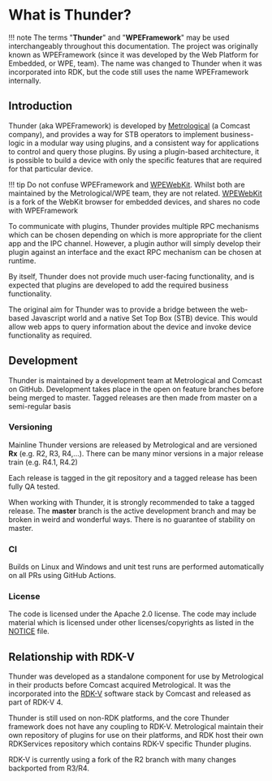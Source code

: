 # What is Thunder?
!!! note
	The terms "**Thunder**" and "**WPEFramework**" may be used interchangeably throughout this documentation. The project was originally known as WPEFramework (since it was developed by the Web Platform for Embedded, or WPE, team).	The name was changed to Thunder when it was incorporated into RDK, but the code still uses the name WPEFramework internally. 
## Introduction

Thunder (aka WPEFramework) is developed by [Metrological](https://www.metrological.com/) (a Comcast company), and provides a way for STB operators to implement business-logic in a modular way using plugins, and a consistent way for applications to control and query those plugins. By using a plugin-based architecture, it is possible to build a device with only the specific features that are required for that particular device.

!!! tip
	Do not confuse WPEFramework and [WPEWebKit](https://github.com/WebPlatformForEmbedded/WPEWebKit/). Whilst both are maintained by the Metrological/WPE team, they are not related. [WPEWebKit](https://github.com/WebPlatformForEmbedded/WPEWebKit/) is a fork of the WebKit browser for embedded devices, and shares no code with WPEFramework

To communicate with plugins, Thunder provides multiple RPC mechanisms which can be chosen depending on which is more appropriate for the client app and the IPC channel. However, a plugin author will simply develop their plugin against an interface and the exact RPC mechanism can be chosen at runtime.

By itself, Thunder does not provide much user-facing functionality, and is expected that plugins are developed to add the required business functionality.

The original aim for Thunder was to provide a bridge between the web-based Javascript world and a native Set Top Box (STB) device. This would allow web apps to query information about the device and invoke device functionality as required.

## Development

Thunder is maintained by a development team at Metrological and Comcast on GitHub. Development takes place in the open on feature branches before being merged to master. Tagged releases are then made from master on a semi-regular basis

### Versioning

Mainline Thunder versions are released by Metrological and are versioned **Rx** (e.g. R2, R3, R4,...). There can be many minor versions in a major release train (e.g. R4.1, R4.2)

Each release is tagged in the git repository and a tagged release has been fully QA tested.

When working with Thunder, it is strongly recommended to take a tagged release. The **master** branch is the active development branch and may be broken in weird and wonderful ways. There is no guarantee of stability on master.

### CI
Builds on Linux and Windows and unit test runs are performed automatically on all PRs using GitHub Actions.

### License

The code is licensed under the Apache 2.0 license. The code may include material which is licensed under other licenses/copyrights as listed in the [NOTICE](https://github.com/rdkcentral/Thunder/blob/master/NOTICE) file. 

## Relationship with RDK-V

Thunder was developed as a standalone component for use by Metrological in their products before Comcast acquired Metrological. It was the incorporated into the [RDK-V](https://rdkcentral.com/) software stack by Comcast and released as part of RDK-V 4.

Thunder is still used on non-RDK platforms, and the core Thunder framework does not have any coupling to RDK-V. Metrological maintain their own repository of plugins for use on their platforms, and RDK host their own RDKServices repository which contains RDK-V specific Thunder plugins.

RDK-V is currently using a fork of the R2 branch with many changes backported from R3/R4. 
